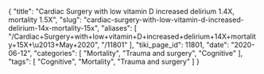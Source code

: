 {
    "title": "Cardiac Surgery with low vitamin D increased delirium 1.4X, mortality 1.5X",
    "slug": "cardiac-surgery-with-low-vitamin-d-increased-delirium-14x-mortality-15x",
    "aliases": [
        "/Cardiac+Surgery+with+low+vitamin+D+increased+delirium+14X+mortality+15X+\u2013+May+2020",
        "/11801"
    ],
    "tiki_page_id": 11801,
    "date": "2020-06-12",
    "categories": [
        "Mortality",
        "Trauma and surgery",
        "Cognitive"
    ],
    "tags": [
        "Cognitive",
        "Mortality",
        "Trauma and surgery"
    ]
}